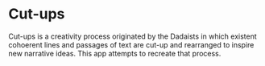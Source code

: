 # Cut-ups

Cut-ups is a creativity process originated by the Dadaists in which existent cohoerent lines and passages of text are cut-up and rearranged to inspire new narrative ideas. This app attempts to recreate that process. 
